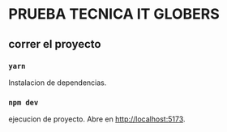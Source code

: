 # PRUEBA TECNICA IT GLOBERS

## correr el proyecto

### `yarn`

Instalacion de dependencias.

### `npm dev`

ejecucion de proyecto. Abre en [http://localhost:5173](http://localhost:5173).
